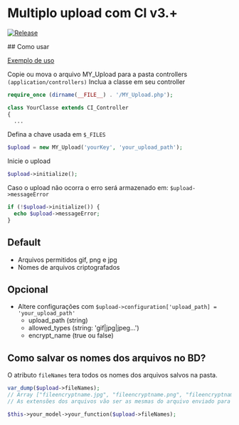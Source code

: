 # Multiplo upload com CI v3.+
<p>
  <a href="https://github.com/rafa-acioly/ci-multi-up/releases">
    <img src="https://img.shields.io/github/release/rafa-acioly/ci-multi-up.svg" alt="Release">
  </a>
</p>
## Como usar

[Exemplo de uso](https://github.com/rafa-acioly/ci-multi-up/tree/master/example)

Copie ou mova o arquivo MY_Upload para a pasta controllers `(application/controllers)`
Inclua a classe em seu controller
```php
require_once (dirname(__FILE__) . '/MY_Upload.php');

class YourClasse extends CI_Controller
{
  ...
```

Defina a chave usada em `$_FILES`
```php
$upload = new MY_Upload('yourKey', 'your_upload_path');
```

Inicie o upload
```php
$upload->initialize();
```

Caso o upload não ocorra o erro será armazenado em: `$upload->messageError`
```php
if (!$upload->initialize()) {
  echo $upload->messageError;
}
```
## Default

- Arquivos permitidos gif, png e jpg
- Nomes de arquivos criptografados

## Opcional

- Altere configurações com `$upload->configuration['upload_path] = 'your_upload_path'`
  - upload_path   (string)
  - allowed_types (string: 'gif|jpg|jpeg...')
  - encrypt_name  (true ou false)

## Como salvar os nomes dos arquivos no BD?

O atributo `fileNames` tera todos os nomes dos arquivos salvos na pasta.
```php
var_dump($upload->fileNames);
// Array ["fileencryptname.jpg", "fileencryptname.png", "fileencryptname.gif"];
// As extensões dos arquivos vão ser as mesmas do arquivo enviado para upload

$this->your_model->your_function($upload->fileNames);
```
